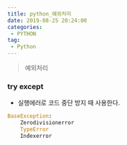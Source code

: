 ```yaml
---
title: python_예외처리
date: 2019-08-25 20:24:00
categories:
 - PYTHON
tag:
 - Python
---
```


> 예외처리

### try except

- 실행에러로 코드 중단 방지 때 사용한다.





```python
BaseException:
    Zerodivisionerror
    TypeError
    Indexerror
```

